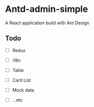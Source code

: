 # Antd-admin-simple

A React application build with Ant Design

## Todo
- [ ] Redux
- [ ] i18n
- [ ] Table
- [ ] Card List
- [ ] Mock data
- [ ] ...etc


